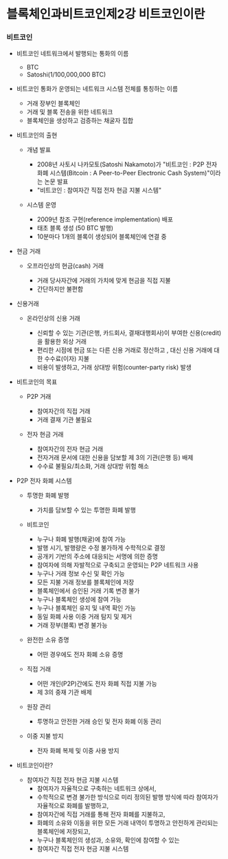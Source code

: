 # 블록체인과비트코인제2강 비트코인이란

### 비트코인



- 비트코인 네트워크에서 발행되는 통화의 이름

  - BTC
  - Satoshi(1/100,000,000 BTC)

  

- 비트코인 통화가 운영되는 네트워크 시스템 전체를 통칭하는 이름

  - 거래 장부인 블록체인
  - 거래 및 블록 전송을 위한 네트워크
  - 블록체인을 생성하고 검증하는 채굴자 집합

  

- 비트코인의 출현

  - 개념 발표

    - 2008년 사토시 나카모토(Satoshi Nakamoto)가 "비트코인 : P2P 전자 화폐 시스템(Bitcoin : A Peer-to-Peer Electronic Cash System)"이라는 논문 발표
    - "비트코인 : 참여자간 직접 전자 현금 지불 시스템"

  - 시스템 운영

    - 2009년 참조 구현(reference implementation) 배포
    - 태초 블록 생성 (50 BTC 발행)
    - 10분마다 1개의 블록이 생성되어 블록체인에 연결 중

    

- 현금 거래

  - 오프라인상의 현금(cash) 거래

    - 거래 당사자간에 거래의 가치에 맞게 현금을 직접 지불
    - 간단하지만 불편함

    

- 신용거래

  - 온라인상의 신용 거래

    - 신뢰할 수 있는 기관(은행, 카드회사, 결재대행회사)이 부여한 신용(credit)을 활용한 외상 거래
    - 편리한 시점에 현금 또는 다른 신용 거래로 정산하고 , 대신 신용 거래에 대한 수수료(이자) 지불
    - 비용이 발생하고, 거래 상대방 위험(counter-party risk) 발생

    

- 비트코인의 목표

  - P2P 거래

    - 참여자간의 직접 거래
    - 거래 결재 기관 불필요

  - 전자 현금 거래

    - 참여자간의 전자 현금 거래
    - 전자거래 문서에 대한 신용을 담보할 제 3의 기관(은행 등) 배제
    - 수수료 불필요/최소화, 거래 상대방 위험 해소

    

- P2P 전자 화폐 시스템

  - 투명한 화폐 발행

    - 가치를 담보할 수 있는 투명한 화폐 발행

  - 비트코인

    - 누구나 화폐 발행(채굴)에 참여 가능
    - 발행 시기, 발행량은 수정 불가하게 수학적으로 결정
    - 공개키 기반의 주소에 대응되는 서명에 의한 증명
    - 참여자에 의해 자발적으로 구축되고 운영되는 P2P 네트워크 사용
    - 누구나 거래 정보 수신 및 확인 가능
    - 모든 지불 거래 정보를 블록체인에 저장
    - 블록체인에서 승인된 거래 기록 변경 불가
    - 누구나 블록체인 생성에 참여 가능
    - 누구나 블록체인 유지 및 내역 확인 가능
    - 동일 화폐 사용 이중 거래 탐지 및 제거
    - 거래 장부(블록) 변경 불가능

  - 완전한 소유 증명

    - 어떤 경우에도 전자 화폐 소유 증명

  - 직접 거래

    - 어떤 개인(P2P)간에도 전자 화폐 직접 지불 가능
    - 제 3의 중재 기관 배제

  - 원장 관리

    - 투명하고 안전한 거래 승인 및 전자 화폐 이동 관리

  - 이중 지불 방지

    - 전자 화폐 복제 및 이중 사용 방지

    

- 비트코인이란?

  - 참여자간 직접 전자 현금 지불 시스템
    - 참여자가 자율적으로 구축하는 네트워크 상에서, 
    - 수학적으로 변경 불가한 방식으로 미리 정의된 발행 방식에 따라 참여자가 자율적으로 화폐를 발행하고,
    - 참여자간에 직접 거래를 통해 전자 화폐를 지불하고,
    - 화폐의 소유와 이동을 위한 모든 거래 내역이 투명하고 안전하게 관리되는 블록체인에 저장되고,
    - 누구나 블록체인의 생성과, 소유와, 확인에 참여할 수 있는
    - 참여자간 직접 전자 현금 지불 시스템